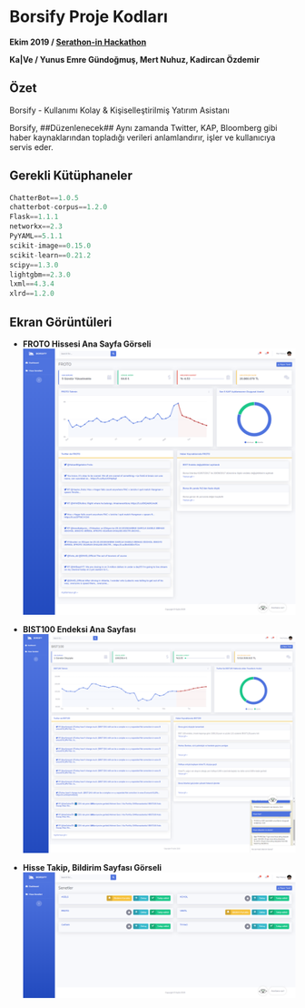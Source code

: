 # Borsify Proje Kodları
**Ekim 2019 / [Serathon-in Hackathon](http://serathonin.org.tr/default.aspx)**

**Ka|Ve / Yunus Emre Gündoğmuş, Mert Nuhuz, Kadircan Özdemir**

## Özet
Borsify - Kullanımı Kolay & Kişiselleştirilmiş Yatırım Asistanı

Borsify, ##Düzenlenecek##
Aynı zamanda Twitter, KAP, Bloomberg gibi haber kaynaklarından topladığı verileri anlamlandırır, işler ve kullanıcıya servis eder. 
## Gerekli Kütüphaneler

``` python
ChatterBot==1.0.5
chatterbot-corpus==1.2.0
Flask==1.1.1
networkx==2.3
PyYAML==5.1.1
scikit-image==0.15.0
scikit-learn==0.21.2
scipy==1.3.0
lightgbm==2.3.0
lxml==4.3.4
xlrd==1.2.0
```

## Ekran Görüntüleri

- **FROTO Hissesi Ana Sayfa Görseli**
![Froto Ana Sayfa Görsel](froto_gorsel.png)

- **BIST100 Endeksi Ana Sayfası**
![Froto Ana Sayfa Görsel](bist_gorsel.png)

- **Hisse Takip, Bildirim Sayfası Görseli**
![Froto Ana Sayfa Görsel](listeler_gorsel.png)

